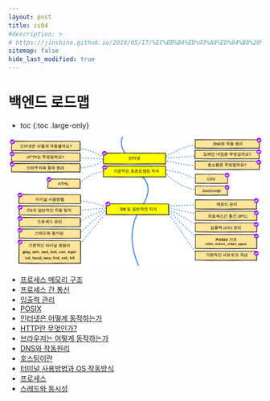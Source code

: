 ```yaml
---
layout: post
title: cs04
#description: >
# https://jinshine.github.io/2018/05/17/%EC%BB%B4%ED%93%A8%ED%84%B0%20%EA%B8%B0%EC%B4%88/%EB%A9%94%EB%AA%A8%EB%A6%AC%EA%B5%AC%EC%A1%B0/
sitemap: false
hide_last_modified: true
---
```

# 백엔드 로드맵

* toc
{:toc .large-only}

![](/assets/img/cs/roadmap.png)

- [프로세스 메모리 구조](https://xxyoonxx.github.io/sub1rm/2023-06-13-rm01/)
- [프로세스 간 통신](https://xxyoonxx.github.io/sub1rm/2023-06-15-rm02/)
- [입출력 관리](https://xxyoonxx.github.io/sub1rm/2023-06-20-rm03/)
- [POSIX](https://xxyoonxx.github.io/sub1rm/2023-06-22-rm04/)
- [인터넷은 어떻게 동작하는가](https://xxyoonxx.github.io/sub1rm/2023-06-26-rm04/)
- [HTTP란 무엇인가?](https://xxyoonxx.github.io/sub1rm/2023-06-29-rm05/)
- [브라우저는 어떻게 동작하는가](https://xxyoonxx.github.io/sub1rm/2023-06-29-rm06/)
- [DNS와 작동원리](https://xxyoonxx.github.io/sub1rm/2023-06-29-rm07/)
- [호스팅이란](https://xxyoonxx.github.io/sub1rm/2023-07-09-rm12/)
- [터미널 사용방법과 OS 작동방식](https://xxyoonxx.github.io/sub1rm/2023-07-14-rm13/)
- [프로세스](https://xxyoonxx.github.io/sub1rm/2023-07-25-rm14/)
- [스레드와 동시성](https://xxyoonxx.github.io/sub1rm/2023-07-31-rm15/)

